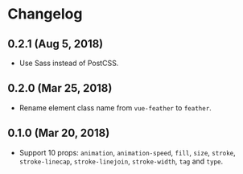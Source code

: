 # Changelog

## 0.2.1 (Aug 5, 2018)

- Use Sass instead of PostCSS.

## 0.2.0 (Mar 25, 2018)

- Rename element class name from `vue-feather` to `feather`.

## 0.1.0 (Mar 20, 2018)

- Support 10 props: `animation`, `animation-speed`, `fill`, `size`, `stroke`, `stroke-linecap`, `stroke-linejoin`, `stroke-width`, `tag` and `type`.
